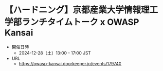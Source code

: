 # 【ハードニング】京都産業大学情報理工学部ランチタイムトーク x OWASP Kansai

- 開催日時
  - 2024-12-28（土）13:00 - 17:00 JST
- URL
  - https://owasp-kansai.doorkeeper.jp/events/179740
